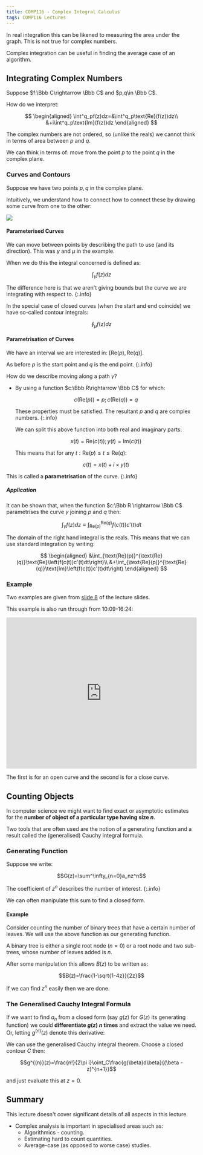 ```yaml
---
title: COMP116 - Complex Integral Calculus
tags: COMP116 Lectures
---
```

In real integration this can be likened to measuring the area under the graph. This is not true for complex numbers.

Complex integration can be useful in finding the average case of an algorithm.

## Integrating Complex Numbers
Suppose $f:\Bbb C\rightarrow \Bbb C$ and $p,q\in \Bbb C$.

How do we interpret:

$$
\begin{aligned}
\int^q_pf(z)dz=&\int^q_p\text{Re}(f(z))dz\\
&+i\int^q_p\text{Im}(f(z))dz
\end{aligned}
$$

The complex numbers are not ordered, so (unlike the reals) we cannot think in terms of area between $p$ and $q$.

We can think in terms of: move from the point $p$ to the point $q$ in the complex plane.

### Curves and Contours
Suppose we have  two points $p,q$ in the complex plane.

Intuitively, we understand how to connect how to connect these by drawing some curve from one to the other:

![]({{site.baseurl}}/assets/comp116/lectures/2021-03-04-2.png)

#### Parameterised Curves
We can move between points by describing the path to use (and its direction). This was $\gamma$ and $\mu$ in the example.

When we do this the integral concerned is defined as:

$$\int_\gamma f(z)dz$$

The difference here is that we aren't giving bounds but the curve we are integrating with respect to.
{:.info}

In the special case of closed curves (when the start and end coincide) we have so-called contour integrals:

$$\oint_\mu f(z)dz$$

#### Parametrisation of Curves
We have an interval we are interested in: $[\text{Re}(p),\text{Re}(q)]$.

As before $p$ is the start point and $q$ is the end point.
{:.info}

How do we describe moving along a path $\gamma$?

* By using a function $c:\Bbb R\rightarrow \Bbb C$ for which:
	
	$$c(\text{Re}(p))=p;c(\text{Re}(q))=q$$
	
	These properties must be satisfied. The resultant $p$ and $q$ are complex numbers.
	{:.info}
	
	We can split this above function into both real and imaginary parts:
	
	$$x(t) = \text{Re}(c(t));y(t)=\text{Im}(c(t))$$
	
	This means that for any $t:\text{Re}(p)\leq t\leq \text{Re}(q)$:
	
	$$c(t) = x(t)+i\times y(t)$$
	
This is called a **parametrisation** of the curve.
{:.info}

##### Application
It can be shown that, when the function $c:\Bbb R \rightarrow \Bbb C$ parametrises the curve $\gamma$ joining $p$ and $q$ then:

$$\int_\gamma f(z)dz\equiv\int_{\text{Re}(p)}^{\text{Re}(q)}f(c(t))c'(t)dt$$

The domain of the right hand integral is the reals. This means that we can use standard integration by writing:

$$
\begin{aligned}
&\int_{\text{Re}(p)}^{\text{Re}(q)}\text{Re}\left(f(c(t))c'(t)dt\right)\\
&+\int_{\text{Re}(p)}^{\text{Re}(q)}\text{Im}\left(f(c(t))c'(t)dt\right)
\end{aligned}
$$

### Example
Two examples are given from [slide 8]({{site.baseurl}}/assets/comp116/lectures/2021-03-04-2.pdf) of the lecture slides.

This example is also run through from 10:09-16:24:

<iframe width="100%" height="400" src="https://www.youtube.com/embed/mhwHQ5oiVHM?start=609" frameborder="0" allow="accelerometer; autoplay; clipboard-write; encrypted-media; gyroscope; picture-in-picture" allowfullscreen></iframe>

The first is for an open curve and the second is for a close curve.

## Counting Objects
In computer science we might want to find exact or asymptotic estimates for the **number of object of a particular type having size $n$**.

Two tools that are often used are the notion of a generating function and a result called the (generalised) Cauchy integral formula.

### Generating Function
Suppose we write:

$$G(z)=\sum^\infty_{n=0}a_nz^n$$

The coefficient of $z^n$ describes the number of interest.
{:.info}

We can often manipulate this sum to find a closed form.

#### Example
Consider counting the number of binary trees that have a certain number of leaves. We will use the above function as our generating function.

A binary tree is either a single root node ($n=0$) or a root node and two sub-trees, whose number of leaves added is $n$.

After some manipulation this allows $B(z)$ to be written as:

$$B(z)=\frac{1-\sqrt{1-4z}}{2z}$$

If we can find $z^n$ easily then we are done.

### The Generalised Cauchy Integral Formula
If we want to find $a_n$ from a closed form (say $g(z)$ for $G(z)$ its generating function) we could **differentiate $g(z)$ $n$ times** and extract the value we need. Or, letting $g^{(n)}(z)$ denote this derivative:

We can use the generalised Cauchy integral theorem. Choose a closed contour $C$ then:

$$g^{(n)}(z)=\frac{n!}{2\pi i}\oint_C\frac{g(\beta)d\beta}{(\beta - z)^{n+1}}$$

and just evaluate this at $z=0$.

## Summary
This lecture doesn't cover significant details of all aspects in this lecture.

* Complex analysis is important in specialised areas such as:
	* Algorithmics - counting.
	* Estimating hard to count quantities.
	* Average-case (as opposed to worse case) studies.
